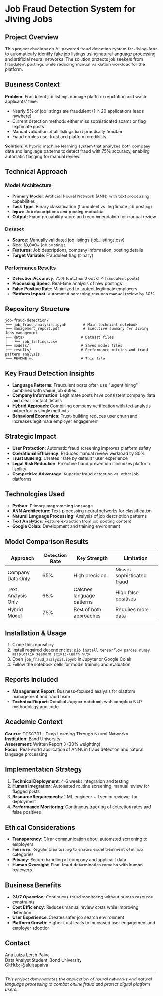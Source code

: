 # Job Fraud Detection System for Jiving Jobs

## Project Overview
This project develops an AI-powered fraud detection system for Jiving Jobs to automatically identify fake job listings using natural language processing and artificial neural networks. The solution protects job seekers from fraudulent postings while reducing manual validation workload for the platform.

## Business Context
**Problem**: Fraudulent job listings damage platform reputation and waste applicants' time:
- Nearly 5% of job listings are fraudulent (1 in 20 applications leads nowhere)
- Current detection methods either miss sophisticated scams or flag legitimate posts
- Manual validation of all listings isn't practically feasible
- Fraud erodes user trust and platform credibility

**Solution**: A hybrid machine learning system that analyzes both company data and language patterns to detect fraud with 75% accuracy, enabling automatic flagging for manual review.

## Technical Approach

### Model Architecture
- **Primary Model**: Artificial Neural Network (ANN) with text processing capabilities
- **Task Type**: Binary classification (fraudulent vs. legitimate job posting)
- **Input**: Job descriptions and posting metadata
- **Output**: Fraud probability score and recommendation for manual review

### Dataset
- **Source**: Manually validated job listings (job_listings.csv)
- **Size**: 18,000+ job postings
- **Features**: Job descriptions, company information, posting details
- **Target Variable**: Fraudulent flag (binary)

### Performance Results
- **Detection Accuracy**: 75% (catches 3 out of 4 fraudulent posts)
- **Processing Speed**: Real-time analysis of new postings
- **False Positive Rate**: Minimized to protect legitimate employers
- **Platform Impact**: Automated screening reduces manual review by 80%

## Repository Structure
```
job-fraud-detection/
├── job_fraud_analysis.ipynb        # Main technical notebook
├── management_report.pdf           # Executive summary for Jiving Jobs management
├── data/                          # Dataset files
│   └── job_listings.csv
├── models/                        # Saved model files
├── results/                       # Performance metrics and fraud pattern analysis
└── README.md                      # This file
```

## Key Fraud Detection Insights
- **Language Patterns**: Fraudulent posts often use "urgent hiring" combined with vague job duties
- **Company Information**: Legitimate posts have consistent company data and clear contact details
- **Hybrid Approach**: Combining company verification with text analysis outperforms single methods
- **Behavioral Economics**: Trust-building reduces user churn and increases legitimate employer engagement

## Strategic Impact
- **User Protection**: Automatic fraud screening improves platform safety
- **Operational Efficiency**: Reduces manual review workload by 80%
- **Trust Building**: Creates "safe by default" user experience
- **Legal Risk Reduction**: Proactive fraud prevention minimizes platform liability
- **Competitive Advantage**: Superior fraud detection vs. other job platforms

## Technologies Used
- **Python**: Primary programming language
- **ANN Architecture**: Text-processing neural networks for classification
- **Natural Language Processing**: Analysis of job description patterns
- **Text Analytics**: Feature extraction from job posting content
- **Google Colab**: Development and training environment

## Model Comparison Results
| Approach | Detection Rate | Key Strength | Limitation |
|----------|---------------|--------------|------------|
| Company Data Only | 65% | High precision | Misses sophisticated fraud |
| Text Analysis Only | 68% | Catches language patterns | High false positives |
| Hybrid Model | 75% | Best of both approaches | Requires more data |

## Installation & Usage
1. Clone this repository
2. Install required dependencies: `pip install tensorflow pandas numpy matplotlib seaborn scikit-learn nltk`
3. Open `job_fraud_analysis.ipynb` in Jupyter or Google Colab
4. Follow the notebook cells for model training and evaluation

## Reports Included
- **Management Report**: Business-focused analysis for platform management and fraud team
- **Technical Report**: Detailed Jupyter notebook with complete NLP methodology and code

## Academic Context
**Course**: DTSC301 - Deep Learning Through Neural Networks  
**Institution**: Bond University  
**Assessment**: Written Report 3 (30% weighting)  
**Focus**: Real-world application of ANNs in fraud detection and natural language processing

## Implementation Strategy
1. **Technical Deployment**: 4-6 weeks integration and testing
2. **Human Integration**: Automated routine screening, manual review for flagged posts
3. **Resource Requirements**: 1 ML engineer + 1 senior reviewer for deployment
4. **Performance Monitoring**: Continuous tracking of detection rates and false positives

## Ethical Considerations
- **Transparency**: Clear communication about automated screening to employers
- **Fairness**: Regular bias testing to ensure equal treatment of all job categories
- **Privacy**: Secure handling of company and applicant data
- **Human Oversight**: Final fraud determination remains with human reviewers

## Business Benefits
- **24/7 Operation**: Continuous fraud monitoring without human resource constraints
- **Cost Efficiency**: Reduces manual review costs while improving detection
- **User Experience**: Creates safer job search environment
- **Platform Growth**: Higher trust leads to increased user engagement and employer adoption

## Contact
Ana Luiza Lerch Paiva  
Data Analyst Student, Bond University  
GitHub: @aluizapaiva

---
*This project demonstrates the application of neural networks and natural language processing to combat online fraud and protect digital platform users.*
